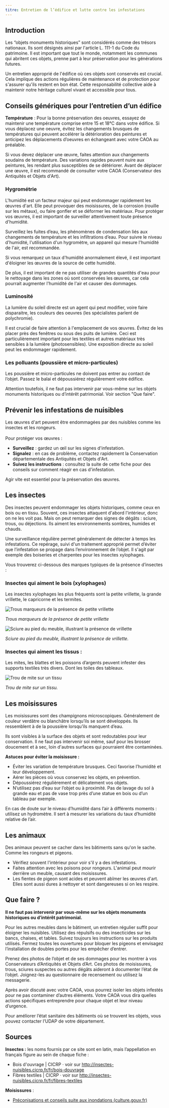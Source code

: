 ```yaml
---
titre: Entretien de l’édifice et lutte contre les infestations
---
```

## Introduction

Les “objets monuments historiques” sont considérés comme des trésors nationaux. Ils sont désignés ainsi par l'article L. 111-1 du Code du patrimoine. Il est important que tout le monde, notamment les communes qui abritent ces objets, prenne part à leur préservation pour les générations futures.

Un entretien approprié de l'édifice où ces objets sont conservés est crucial. Cela implique des actions régulières de maintenance et de protection pour s'assurer qu'ils restent en bon état. Cette responsabilité collective aide à maintenir notre héritage culturel vivant et accessible pour tous.

## Conseils génériques pour l’entretien d’un édifice

**Température** : Pour la bonne préservation des oeuvres, essayez de maintenir une température comprise entre 15 et 18°C dans votre édifice.
Si vous déplacez une oeuvre, évitez les changements brusques de températures qui peuvent accélérer la détérioration des peintures et anticipez les déplacements d’oeuvres en échangeant avec votre CAOA au préalable.

Si vous devez déplacer une œuvre, faites attention aux changements soudains de température. Des variations rapides peuvent nuire aux peintures, les rendant plus susceptibles de se détériorer. Avant de déplacer une œuvre, il est recommandé de consulter votre CAOA (Conservateur des Antiquités et Objets d'Art). 

### Hygrométrie

L'humidité est un facteur majeur qui peut endommager rapidement les œuvres d'art. Elle peut provoquer des moisissures, de la corrosion (rouille sur les métaux), ou faire gonfler et se déformer les matériaux. Pour protéger vos œuvres, il est important de surveiller attentivement toute présence d'humidité.

Surveillez les fuites d’eau, les phénomènes de condensation liés aux changements de température et les infiltrations d’eau. Pour suivre le niveau d'humidité, l'utilisation d'un hygromètre, un appareil qui mesure l'humidité de l'air, est recommandée.

Si vous remarquez un taux d'humidité anormalement élevé, il est important d'éloigner les œuvres de la source de cette humidité. 

De plus, il est important de ne pas utiliser de grandes quantités d'eau pour le nettoyage dans les zones où sont conservées les œuvres, car cela pourrait augmenter l'humidité de l'air et causer des dommages. 

### Luminosité

La lumière du soleil directe est un agent qui peut modifier, voire faire disparaitre, les couleurs des oeuvres (les spécialistes parlent de polychromie).

Il est crucial de faire attention à l'emplacement de vos œuvres. Évitez de les placer près des fenêtres ou sous des puits de lumière. Ceci est particulièrement important pour les textiles et autres matériaux très sensibles à la lumière (photosensibles). Une exposition directe au soleil peut les endommager rapidement.

### Les polluants (poussière et micro-particules)

Les poussière et micro-particules ne doivent pas entrer au contact de l’objet. Passez le balai et dépoussiérez régulièrement votre édifice. 

Attention toutefois, il ne faut pas intervenir par vous-même sur les objets monuments historiques ou d’intérêt patrimonial. Voir section "Que faire". 

## Prévenir les infestations de nuisibles

Les œuvres d'art peuvent être endommagées par des nuisibles comme les insectes et les rongeurs. \
\
Pour protéger vos œuvres :

* **Surveillez** : gardez un œil sur les signes d'infestation.
* **Signalez** : en cas de problème, contactez rapidement la Conservation départementale des Antiquités et Objets d'Art.
* **Suivez les instructions** : consultez la suite de cette fiche pour des conseils sur comment réagir en cas d'infestation.

Agir vite est essentiel pour la préservation des œuvres.

## Les insectes

Des insectes peuvent endommager les objets historiques, comme ceux en bois ou en tissu. Souvent, ces insectes attaquent d'abord l'intérieur, donc on ne les voit pas. Mais on peut remarquer des signes de dégâts : sciure, trous, ou déjections. Ils aiment les environnements sombres, humides et chauds.

Une surveillance régulière permet généralement de détecter à temps les infestations.
Ce repérage, suivi d'un traitement approprié permet d’éviter que l’infestation se propage dans l’environnement de l’objet. Il s'agit par exemple des boiseries et charpentes pour les insectes xylophages.

Vous trouverez ci-dessous des marques typiques de la présence d’insectes :

### Insectes qui aiment le bois (xylophages)

Les insectes xylophages les plus fréquents sont la petite vrillette, la grande vrillette, le capricorne et les termites.

![Trous marqueurs de la présence de petite vrillette](/contenus/fiches/images/vrillette-trous.jpg)

*Trous marqueurs de la présence de petite vrillette*

![Sciure au pied du meuble, illustrant la présence de vrillette](/contenus/fiches/images/vrillette-sciure.jpg)

*Sciure au pied du meuble, illustrant la présence de vrillette.*

### Insectes qui aiment les tissus :

Les mites, les blattes et les poissons d’argents peuvent infester des supports textiles très divers. Dont les toiles des tableaux.  

![Trou de mite sur un tissu](/contenus/fiches/images/mite-trou-tissu.jpg)

*Trou de mite sur un tissu.* 

## Les moisissures

Les moisissures sont des champignons microscopiques. Généralement de couleur verdâtre ou blanchâtre lorsqu’ils se sont développés. Ils ressemblent à de la poussière lorsqu’ils manquent d’eau.

Ils sont visibles à la surface des objets et sont redoutables pour leur conservation. Il ne faut pas intervenir soi même, sauf pour les brosser doucement et à sec, loin d'autres surfaces qui pourraient être contaminées.

**Astuces pour éviter la moisissure :** 

* Éviter les variation de température brusques. Ceci favorise l’humidité et leur développement.
* Aérer les pièces où vous conservez les objets, en prévention.
* Dépoussiérez régulièrement et délicatement vos objets.
* N’utilisez pas d’eau sur l’objet ou à proximité. Pas de lavage du sol à grande eau et pas de vase trop près d’une statue en bois ou d’un tableau par exemple.

En cas de doute sur le niveau d’humidité dans l’air à différents moments : utilisez un hydromètre. Il sert à mesurer les variations du taux d’humidité relative de l’air.

## Les animaux

Des animaux peuvent se cacher dans les bâtiments sans qu'on le sache. Comme les rongeurs et pigeons.

* Vérifiez souvent l'intérieur pour voir s'il y a des infestations.
* Faites attention avec les poisons pour rongeurs. L'animal peut mourir derrière un meuble, causant des moisissures.
* Les fientes de pigeon sont acides et peuvent abîmer les œuvres d'art. Elles sont aussi dures à nettoyer et sont dangereuses si on les respire.

## Que faire ?

**Il ne faut pas intervenir par vous-même sur les objets monuments historiques ou d’intérêt patrimonial.**

Pour les autres meubles dans le bâtiment, un entretien régulier suffit pour éloigner les nuisibles. Utilisez des répulsifs ou des insecticides sur les bancs, chaises, et tables. Suivez toujours les instructions sur les produits utilisés. Fermez toutes les ouvertures pour bloquer les pigeons et envisagez l’installation de doubles portes pour les empêcher d’entrer.

Prenez des photos de l’objet et de ses dommages pour les montrer à vos Conservateurs d’Antiquités et Objets d’Art. Ces photos de moisissures, trous, sciures suspectes ou autres dégâts aideront à documenter l’état de l’objet. Joignez-les au questionnaire de recensement ou utilisez la messagerie.

Après avoir discuté avec votre CAOA, vous pourrez isoler les objets infestés pour ne pas contaminer d’autres éléments. Votre CAOA vous dira quelles actions spécifiques entreprendre pour chaque objet et leur niveau d’urgence. 

Pour améliorer l’état sanitaire des bâtiments où se trouvent les objets, vous pouvez contacter l’UDAP de votre département.

## Sources

**Insectes :** les noms fournis par ce site sont en latin, mais l’appellation en français figure au sein de chaque fiche :

* Bois d'ouvrage | CICRP · voir sur http://insectes-nuisibles.cicrp.fr/fr/bois-douvrage
* Fibres textiles | CICRP ·  voir sur http://insectes-nuisibles.cicrp.fr/fr/fibres-textiles

**Moisissures** :

* [Préconisations et conseils suite aux inondations (culture.gouv.fr)](https://www.culture.gouv.fr/Regions/Drac-Hauts-de-France/Actualites/Preconisations-et-conseils-suite-aux-inondations)